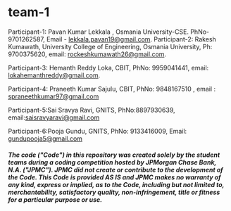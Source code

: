 # team-1

Participant-1: Pavan Kumar Lekkala , Osmania University-CSE. PhNo- 9701262587, Email - lekkala.pavan19@gmail.com.
Participant-2: Rakesh Kumawath, University College of Engineering, Osmania University, Ph: 9700375620, email: rockeshkumawath26@gmail.com.

Participant-3: Hemanth Reddy Loka, CBIT, PhNo: 9959041441, email: lokahemanthreddy@gmail.com.  			

Participant-4: Praneeth Kumar Sajulu, CBIT, PhNo: 9848167510 , email : spraneethkumar97@gmail.com

Participant-5:Sai Sravya Ravi, GNITS, PhNo:8897930639, email:saisravyaravi@gmail.com

Participant-6:Pooja Gundu, GNITS, PhNo: 9133416009, Email: gundupooja5@gmail.com

##### The code ("Code") in this repository was created solely by the student teams during a coding competition hosted by JPMorgan Chase Bank, N.A. ("JPMC").						JPMC did not create or contribute to the development of the Code.  This Code is provided AS IS and JPMC makes no warranty of any kind, express or implied, as to the Code,						including but not limited to, merchantability, satisfactory quality, non-infringement, title or fitness for a particular purpose or use.